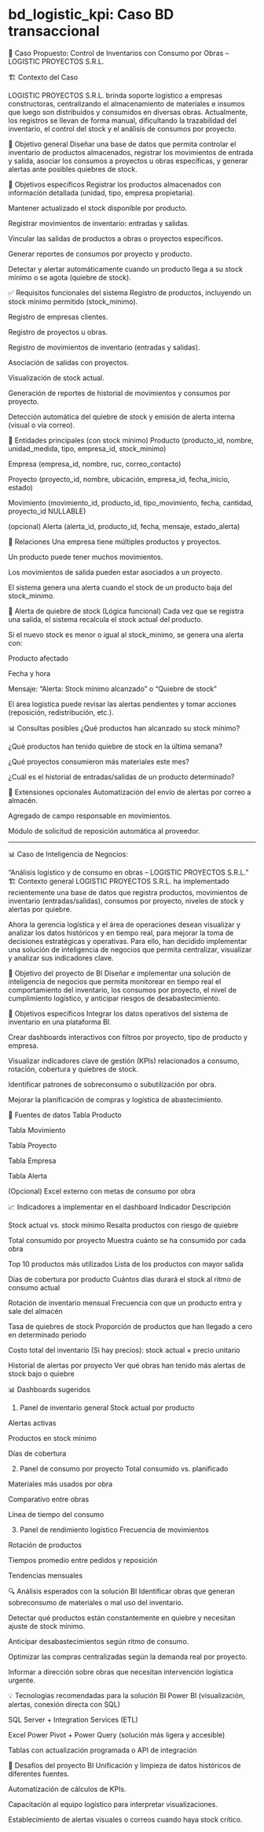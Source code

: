 # bd_logistic_kpi: Caso BD transaccional

🧾 Caso Propuesto: Control de Inventarios con Consumo por Obras – LOGISTIC PROYECTOS S.R.L.

🏗️ Contexto del Caso

LOGISTIC PROYECTOS S.R.L. brinda soporte logístico a empresas constructoras, centralizando el almacenamiento de materiales e insumos que luego son distribuidos y consumidos en diversas obras. Actualmente, los registros se llevan de forma manual, dificultando la trazabilidad del inventario, el control del stock y el análisis de consumos por proyecto.

🎯 Objetivo general
Diseñar una base de datos que permita controlar el inventario de productos almacenados, registrar los movimientos de entrada y salida, asociar los consumos a proyectos u obras específicas, y generar alertas ante posibles quiebres de stock.

🎯 Objetivos específicos
Registrar los productos almacenados con información detallada (unidad, tipo, empresa propietaria).

Mantener actualizado el stock disponible por producto.

Registrar movimientos de inventario: entradas y salidas.

Vincular las salidas de productos a obras o proyectos específicos.

Generar reportes de consumos por proyecto y producto.

Detectar y alertar automáticamente cuando un producto llega a su stock mínimo o se agota (quiebre de stock).

✅ Requisitos funcionales del sistema
Registro de productos, incluyendo un stock mínimo permitido (stock_minimo).

Registro de empresas clientes.

Registro de proyectos u obras.

Registro de movimientos de inventario (entradas y salidas).

Asociación de salidas con proyectos.

Visualización de stock actual.

Generación de reportes de historial de movimientos y consumos por proyecto.

Detección automática del quiebre de stock y emisión de alerta interna (visual o vía correo).

🧱 Entidades principales (con stock mínimo)
Producto
(producto_id, nombre, unidad_medida, tipo, empresa_id, stock_minimo)

Empresa
(empresa_id, nombre, ruc, correo_contacto)

Proyecto
(proyecto_id, nombre, ubicación, empresa_id, fecha_inicio, estado)

Movimiento
(movimiento_id, producto_id, tipo_movimiento, fecha, cantidad, proyecto_id NULLABLE)

(opcional) Alerta
(alerta_id, producto_id, fecha, mensaje, estado_alerta)

🔁 Relaciones
Una empresa tiene múltiples productos y proyectos.

Un producto puede tener muchos movimientos.

Los movimientos de salida pueden estar asociados a un proyecto.

El sistema genera una alerta cuando el stock de un producto baja del stock_minimo.

🚨 Alerta de quiebre de stock (Lógica funcional)
Cada vez que se registra una salida, el sistema recalcula el stock actual del producto.

Si el nuevo stock es menor o igual al stock_minimo, se genera una alerta con:

Producto afectado

Fecha y hora

Mensaje: “Alerta: Stock mínimo alcanzado” o “Quiebre de stock”

El área logística puede revisar las alertas pendientes y tomar acciones (reposición, redistribución, etc.).

📊 Consultas posibles
¿Qué productos han alcanzado su stock mínimo?

¿Qué productos han tenido quiebre de stock en la última semana?

¿Qué proyectos consumieron más materiales este mes?

¿Cuál es el historial de entradas/salidas de un producto determinado?

🧩 Extensiones opcionales
Automatización del envío de alertas por correo a almacén.

Agregado de campo responsable en movimientos.

Módulo de solicitud de reposición automática al proveedor.

__________________________________________________________________________________________________________________________________________________

📊 Caso de Inteligencia de Negocios:

“Análisis logístico y de consumo en obras – LOGISTIC PROYECTOS S.R.L.”
🏗️ Contexto general
LOGISTIC PROYECTOS S.R.L. ha implementado recientemente una base de datos que registra productos, movimientos de inventario (entradas/salidas), consumos por proyecto, niveles de stock y alertas por quiebre.

Ahora la gerencia logística y el área de operaciones desean visualizar y analizar los datos históricos y en tiempo real, para mejorar la toma de decisiones estratégicas y operativas. Para ello, han decidido implementar una solución de inteligencia de negocios que permita centralizar, visualizar y analizar sus indicadores clave.

🎯 Objetivo del proyecto de BI
Diseñar e implementar una solución de inteligencia de negocios que permita monitorear en tiempo real el comportamiento del inventario, los consumos por proyecto, el nivel de cumplimiento logístico, y anticipar riesgos de desabastecimiento.

🎯 Objetivos específicos
Integrar los datos operativos del sistema de inventario en una plataforma BI.

Crear dashboards interactivos con filtros por proyecto, tipo de producto y empresa.

Visualizar indicadores clave de gestión (KPIs) relacionados a consumo, rotación, cobertura y quiebres de stock.

Identificar patrones de sobreconsumo o subutilización por obra.

Mejorar la planificación de compras y logística de abastecimiento.

🧱 Fuentes de datos
Tabla Producto

Tabla Movimiento

Tabla Proyecto

Tabla Empresa

Tabla Alerta

(Opcional) Excel externo con metas de consumo por obra

📈 Indicadores a implementar en el dashboard
Indicador	Descripción

Stock actual vs. stock mínimo	Resalta productos con riesgo de quiebre

Total consumido por proyecto	Muestra cuánto se ha consumido por cada obra

Top 10 productos más utilizados	Lista de los productos con mayor salida

Días de cobertura por producto	Cuántos días durará el stock al ritmo de consumo actual

Rotación de inventario mensual	Frecuencia con que un producto entra y sale del almacén

Tasa de quiebres de stock	Proporción de productos que han llegado a cero en determinado periodo

Costo total del inventario	(Si hay precios): stock actual × precio unitario

Historial de alertas por proyecto	Ver qué obras han tenido más alertas de stock bajo o quiebre


📊 Dashboards sugeridos
1. Panel de inventario general
Stock actual por producto

Alertas activas

Productos en stock mínimo

Días de cobertura

2. Panel de consumo por proyecto
Total consumido vs. planificado

Materiales más usados por obra

Comparativo entre obras

Línea de tiempo del consumo

3. Panel de rendimiento logístico
Frecuencia de movimientos

Rotación de productos

Tiempos promedio entre pedidos y reposición

Tendencias mensuales

🔍 Análisis esperados con la solución BI
Identificar obras que generan sobreconsumo de materiales o mal uso del inventario.

Detectar qué productos están constantemente en quiebre y necesitan ajuste de stock mínimo.

Anticipar desabastecimientos según ritmo de consumo.

Optimizar las compras centralizadas según la demanda real por proyecto.

Informar a dirección sobre obras que necesitan intervención logística urgente.

💡 Tecnologías recomendadas para la solución BI
Power BI (visualización, alertas, conexión directa con SQL)

SQL Server + Integration Services (ETL)

Excel Power Pivot + Power Query (solución más ligera y accesible)

Tablas con actualización programada o API de integración

🧩 Desafíos del proyecto BI
Unificación y limpieza de datos históricos de diferentes fuentes.

Automatización de cálculos de KPIs.

Capacitación al equipo logístico para interpretar visualizaciones.

Establecimiento de alertas visuales o correos cuando haya stock crítico.
